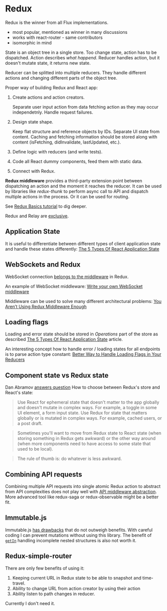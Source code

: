 # Redux

Redux is the winner from all Flux implementations.
- most popular, mentioned as winner in many discussions
- works with react-router - same contributors
- isomorphic in mind

State is an object tree in a single store. Too change state, action has to be dispatched. Action describes *what happend*. Reducer handles action, but it doesn't mutate state, it returns new state.

Reducer can be splitted into multiple reducers. They handle different actions and changing different parts of the object tree.

Proper way of building Redux and React app:

1. Create actions and action creators.

    Separate user input action from data fetching action as they may occur independetnly. Handle request failures.

2. Design state shape.

    Keep flat structure and reference objects by IDs. Separate UI state from content. Caching and fetching information should be stored along with content (isFetching, didInvalidate, lastUpdated, etc.).

3. Define logic with reducers (and write tests).

4. Code all React dummy components, feed them with static data.

5. Connect with Redux.


**Redux middleware** provides a third-party extension point between dispatching an action and the moment it reaches the reducer. It can be used by libraries like *redux-thunk* to perform async call to API and dispatch multiple actions in the process. Or it can be used for routing.

See [Redux Basics tutorial](http://rackt.org/redux/docs/basics/index.html) to dig deeper.

Redux and Relay are [exclusive](https://github.com/rackt/redux/issues/1036).

## Application State

It is useful to differentiate between different types of client application state and handle these states differently: [The 5 Types Of React Application State](http://jamesknelson.com/5-types-react-application-state/)

## WebSockets and Redux

WebSocket connection [belongs to the middleware](https://redux.js.org/faq/code-structure#where-should-websockets-and-other-persistent-connections-live) in Redux.

An example of WebSocket middleware: [Write your own WebSocket middleware](https://dev.to/aduranil/how-to-use-websockets-with-redux-a-step-by-step-guide-to-writing-understanding-connecting-socket-middleware-to-your-project-km3)

Middleware can be used to solve many different architectural problems: [You Aren’t Using Redux Middleware Enough](https://medium.com/@jacobp100/you-arent-using-redux-middleware-enough-94ffe991e6)

## Loading flags

Loading and error state should be stored in *Operations* part of the store as described [The 5 Types Of React Application State](http://jamesknelson.com/5-types-react-application-state/) article.

An interesting concept how to handle error / loading states for all endpoints is to parse action type constant: [Better Way to Handle Loading Flags in Your Reducers](https://medium.com/stashaway-engineering/react-redux-tips-better-way-to-handle-loading-flags-in-your-reducers-afda42a804c6)

## Component state vs Redux state

Dan Abramov [answers question](https://github.com/reduxjs/redux/issues/1287#issuecomment-175351978) How to choose between Redux's store and React's state:

> Use React for ephemeral state that doesn't matter to the app globally and doesn't mutate in complex ways. For example, a toggle in some UI element, a form input state. Use Redux for state that matters globally or is mutated in complex ways. For example, cached users, or a post draft.

> Sometimes you'll want to move from Redux state to React state (when storing something in Redux gets awkward) or the other way around (when more components need to have access to some state that used to be local).

> The rule of thumb is: do whatever is less awkward.


## Combining API requests

Combining multiple API requests into single atomic Redux action to abstract from API complexities does not play well with [API middleware abstraction](https://github.com/reduxjs/redux/blob/master/examples/real-world/src/middleware/api.js). More advanced tool like redux-saga or redux-observable might be a better fit.


## Immutable.js

Immutable.js [has drawbacks](https://github.com/reduxjs/redux/blob/885a2db6ef8721bb8facd1a6df2fcff979237ee4/docs/recipes/UsingImmutableJS.md#what-are-the-issues-with-using-immutablejs) that do not outweigh benefits. With careful coding I can prevent mutations without using this library. The benefit of [`getIn`](https://immutable-js.github.io/immutable-js/docs/#/getIn) handling incomplete nested structures is also not worth it.

## Redux-simple-router

There are only few benefits of using it:
1. Keeping current URL in Redux state to be able to snapshot and time-travel.
2. Ability to change URL from action creator by using their action 
3. Ability listen to path changes in reducer.

Currently I don't need it.